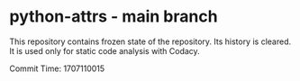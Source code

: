 # python-attrs - main branch

This repository contains frozen state of the repository.
Its history is cleared. It is used only for static code
analysis with Codacy.

Commit Time: 1707110015
